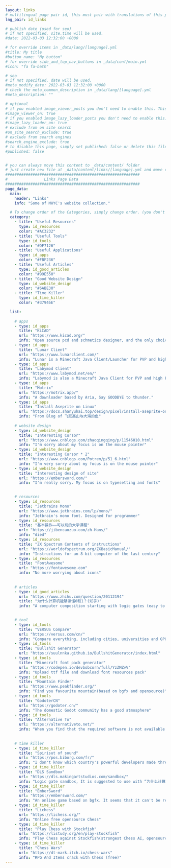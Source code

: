 ```yaml
---
layout: links
# multilingual page pair id, this must pair with translations of this page. (This name must be unique)
lng_pair: id_links

# publish date (used for seo)
# if not specified, site.time will be used.
#date: 2022-03-03 12:32:00 +0000

# for override items in _data/lang/[language].yml
#title: My title
#button_name: "My button"
# for override side_and_top_nav_buttons in _data/conf/main.yml
#icon: "fa fa-bath"

# seo
# if not specified, date will be used.
#meta_modify_date: 2022-03-03 12:32:00 +0000
# check the meta_common_description in _data/lang/[language].yml
#meta_description: ""

# optional
# if you enabled image_viewer_posts you don't need to enable this. This is only if image_viewer_posts = false
#image_viewer_on: true
# if you enabled image_lazy_loader_posts you don't need to enable this. This is only if image_lazy_loader_posts = false
#image_lazy_loader_on: true
# exclude from on site search
#on_site_search_exclude: true
# exclude from search engines
#search_engine_exclude: true
# to disable this page, simply set published: false or delete this file
#published: false


# you can always move this content to _data/content/ folder
# just create new file at _data/content/links/[language].yml and move content below.
###########################################################
#                Links Page Data
###########################################################
page_data:
  main:
    header: "Links"
    info: "Some of MHYC's website collection."

  # To change order of the Categories, simply change order. (you don't need to change list order.)
  category:
    - title: "Useful Resources"
      type: id_resources
      color: "#AC3232"
    - title: "Useful Tools"
      type: id_tools
      color: "#DF7126"
    - title: "Useful Applications"
      type: id_apps
      color: "#FBF236"
    - title: "Useful Articles"
      type: id_good_articles
      color: "#99E550"
    - title: "Good Website Design"
      type: id_website_design
      color: "#6ABE30"
    - title: "Time Killer"
      type: id_time_killer
      color: "#37946E"

  list:
  
    # apps
    - type: id_apps
      title: "KiCAD"
      url: "https://www.kicad.org/"
      info: "Open source pcd and schmetics designer, and the only choice on linux."
    - type: id_apps
      title: "Lunar Client"
      url: "https://www.lunarclient.com/"
      info: "Lunar is a Minecraft Java Client/Launcher for PVP and high FPS"
    - type: id_apps
      title: "Labymod Client"
      url: "https://www.labymod.net/en/"
      info: "Labymod is also a Minecraft Java Client for PVP and high FPS"
    - type: id_apps
      title: "Motrix"
      url: "https://motrix.app/"
      info: "A downloader based by Aria, Say GOODBYE to thunder."
    - type: id_apps
      title: "Install Aseprite on Linux"
      url: "https://docs.shanyuhai.top/design/pixel/install-aseprite-on-linux.html#%E5%AE%89%E8%A3%85"
      info: "From Blog of 飞跃高山与大海的鱼"
    
    # website design
    - type: id_website_design
      title: "Interesting Cursor"
      url: "https://www.cnblogs.com/zhaoqingqing/p/11546010.html"
      info: "I'm sorry about my focus is on the mouse pointer"
    - type: id_website_design
      title: "Interesting Cursor * 2"
      url: "https://www.cnblogs.com/Potrem/p/51_6.html"
      info: "I'm very sorry about my focus is on the mouse pointer"
    - type: id_website_design
      title: "Interesting design of site"
      url: "https://embersword.com/"
      info: "I'm really sorry. My focus is on typesetting and fonts"
      

    # resources
    - type: id_resources
      title: "Jetbrains Mono"
      url: "https://www.jetbrains.com/lp/mono/"
      info: "Jetbrain's mono font. Designed for programmer"
    - type: id_resources
      title: "基本操作——可以玩的大学课程"
      url: "https://jibencaozuo.com/zh-Hans/"
      info: "died"
    - type: id_resources
      title: "ZX Spectrum Contents of instructions"
      url: "https://worldofspectrum.org/ZXBasicManual/"
      info: "Instructions for an 8-bit computer of the last century"
    - type: id_resources
      title: "FontAwesome"
      url: "https://fontawesome.com"
      info: "No more worrying about icons"
    
      
    # articles
    - type: id_good_articles
      url: "https://www.zhihu.com/question/20112194"
      title: "为什么计算机能够读懂0和1？(知乎)"
      info: "A computer composition starting with logic gates (easy to understand)(in Chinese)"
      

    # tool
    - type: id_tools
      title: "VERSUS Compare"
      url: "https://versus.com/cn/"
      info: "Compare everything, including cities, universities and GPUs"
    - type: id_tools
      title: "Bullshit Generator"
      url: "https://suulnnka.github.io/BullshitGenerator/index.html"
    - type: id_tools
      title: "Minecraft font pack generator"
      url: "https://codepen.io/devbobcorn/full/YzZMZvV"
      info: "Upload ttf file and download font resources pack"
    - type: id_tools
      title: "Mountain Finder"
      url: "https://www.peakfinder.org/"
      info: "Find you favourite mountain(based on bgfx and opensource)"
    - type: id_tools
      title: "GodoterCN"
      url: "https://godoter.cn/"
      info: "The domestic Godot community has a good atmosphere"
    - type: id_tools
      title: "Alternative To"
      url: "https://alternativeto.net/"
      info: "When you find that the required software is not available on linux/mac, come here"
      
      
    # time killer
    - type: id_time_killer
      title: "Spirisut of sound"
      url: "https://pos.biborg.com/fr/"
      info: "I don't know which country's powerful developers made three Parkour"
    - type: id_time_killer
      title: "DLS Sandbox"
      url: "https://dls.makingartstudios.com/sandbox/"
      info: "Logic gate sandbox, It is suggested to use with “为什么计算机能够读懂0和1？(知乎)”"
    - type: id_time_killer
      title: "EmberSword"
      url: "https://embersword.com/"
      info: "An online game based on bgfx. It seems that it can't be registered, but the publicity page is very nice"
    - type: id_time_killer
      title: "Lichess"
      url: "https://lichess.org/"
      info: "Online free opensource Chess"
    - type: id_time_killer
      title: "Play Chess with Stockfish"
      url: "https://listudy.org/en/play-stockfish"
      info: "Play Chess against Stockfish(strongest Chess AI, opensource)"
    - type: id_time_killer
      title: "Chess Wars"
      url: "https://dt-mark.itch.io/chess-wars"
      info: "RPG And Items crack with Chess (free)"
---
```

